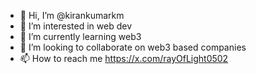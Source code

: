 - 👋 Hi, I’m @kirankumarkm
- 👀 I’m interested in web dev
- 🌱 I’m currently learning web3 
- 💞️ I’m looking to collaborate on web3 based companies
- 📫 How to reach me https://x.com/rayOfLight0502


<!---
kirankumarkm08/kirankumarkm08 is a ✨ special ✨ repository because its `README.md` (this file) appears on your GitHub profile.
You can click the Preview link to take a look at your changes.
--->
